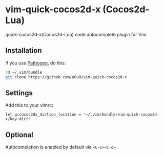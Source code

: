 # vim-quick-cocos2d-x (Cocos2d-Lua)

quick-cocos2d-x(Cocos2d-Lua) code autocomplete plugin for Vim

## Installation

If you use [Pathogen](https://github.com/tpope/vim-pathogen), do this:

```sh
cd ~/.vim/bundle
git clone https://github.com/u0u0/vim-quick-cocos2d-x
```

## Settings

Add this to your vimrc:

```
let g:cocos2dx_diction_location = '~/.vim/bundle/vim-quick-cocos2d-x/key-dict'
```

## Optional

Autocompletion is enabled by default via `<C-x><C-o>`